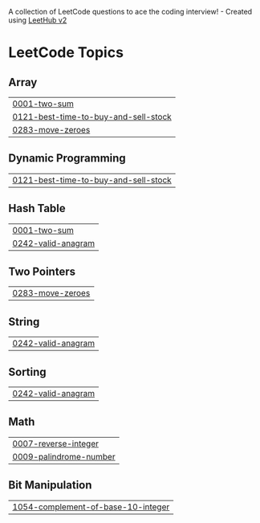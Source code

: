 A collection of LeetCode questions to ace the coding interview! - Created using [LeetHub v2](https://github.com/arunbhardwaj/LeetHub-2.0)
<!---LeetCode Topics Start-->
# LeetCode Topics
## Array
|  |
| ------- |
| [0001-two-sum](https://github.com/prince3585/Leetcode_problem/tree/master/0001-two-sum) |
| [0121-best-time-to-buy-and-sell-stock](https://github.com/prince3585/Leetcode_problem/tree/master/0121-best-time-to-buy-and-sell-stock) |
| [0283-move-zeroes](https://github.com/prince3585/Leetcode_problem/tree/master/0283-move-zeroes) |
## Dynamic Programming
|  |
| ------- |
| [0121-best-time-to-buy-and-sell-stock](https://github.com/prince3585/Leetcode_problem/tree/master/0121-best-time-to-buy-and-sell-stock) |
## Hash Table
|  |
| ------- |
| [0001-two-sum](https://github.com/prince3585/Leetcode_problem/tree/master/0001-two-sum) |
| [0242-valid-anagram](https://github.com/prince3585/Leetcode_problem/tree/master/0242-valid-anagram) |
## Two Pointers
|  |
| ------- |
| [0283-move-zeroes](https://github.com/prince3585/Leetcode_problem/tree/master/0283-move-zeroes) |
## String
|  |
| ------- |
| [0242-valid-anagram](https://github.com/prince3585/Leetcode_problem/tree/master/0242-valid-anagram) |
## Sorting
|  |
| ------- |
| [0242-valid-anagram](https://github.com/prince3585/Leetcode_problem/tree/master/0242-valid-anagram) |
## Math
|  |
| ------- |
| [0007-reverse-integer](https://github.com/prince3585/Leetcode_problem/tree/master/0007-reverse-integer) |
| [0009-palindrome-number](https://github.com/prince3585/Leetcode_problem/tree/master/0009-palindrome-number) |
## Bit Manipulation
|  |
| ------- |
| [1054-complement-of-base-10-integer](https://github.com/prince3585/Leetcode_problem/tree/master/1054-complement-of-base-10-integer) |
<!---LeetCode Topics End-->
